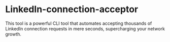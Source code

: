# LinkedIn-connection-acceptor
This tool is a powerful CLI tool that automates accepting thousands of LinkedIn connection requests in mere seconds, supercharging your network growth.
